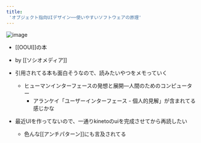 ```yaml
---
title:
 'オブジェクト指向UIデザイン──使いやすいソフトウェアの原理'
---
```


![image](https://gyazo.com/a42a5ce24c49b0b55abe18a90207dda8/thumb/1000)

- [[OOUI]]の本
- by [[ソシオメディア]]

- 引用されてる本も面白そうなので、読みたいやつをメモっていく
    - ヒューマンインターフェースの発想と展開―人間のためのコンピューター
        - アランケイ「ユーザーインターフェース - 個人的見解」が含まれてる感じかな


- 最近UIを作ってないので、一通りkinetoのuiを完成させてから再読したい
    - 色んな[[アンチパターン]]にも言及されてる
